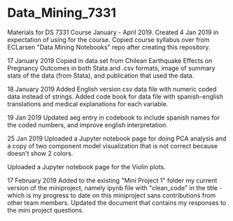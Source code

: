# Data_Mining_7331
Materials for DS 7331 Course January - April 2019.
Created 4 Jan 2019 in expectation of using for the course.
Copied course syllabus over from ECLarsen "Data Mining Notebooks" repo after creating this repository.

17 January 2019
Copied in data set from Chilean Earthquake Effects on Pregnancy Outcomes in both Stata and .csv formats, image of summary stats of the data (from Stata), and publication that used the data.

18 January 2019
Added English version csv data file with numeric coded data instead of strings. Added code book for data file with spanish-english translations and medical explanations for each variable.

19 Jan 2019
Updated aeg entry in codebook to include spanish names for the coded numbers, and improve english interpretation.

25 Jan 2019
Uploaded a Jupyter notebook page for doing PCA analysis and a copy of two component model visualization that is not correct because doesn't show 2 colors.

Uploaded a Jupyter notebook page for the Violin plots.

17 February 2019
Added to the existing "Mini Project 1" folder my current version of the miniproject, namely ipynb file with "clean_code" in
the title - which is my progress to date on this miniproject sans contributions from other team members. Updated the document
that contains my responses to the mini project questions.
